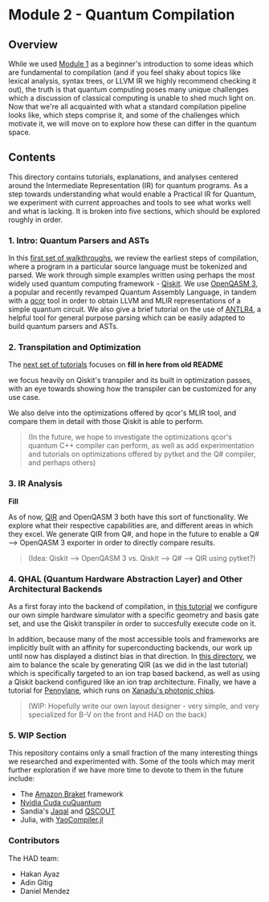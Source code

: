 # Module 2 - Quantum Compilation

## Overview

While we used [Module 1](../Module%201/) as a beginner's introduction to some ideas which are fundamental to compilation (and if you feel shaky about topics like lexical analysis, syntax trees, or LLVM IR we highly recommend checking it out), the truth is that quantum computing poses many unique challenges which a discussion of classical computing is unable to shed much light on. Now that we're all acquainted with what a standard compilation pipeline looks like, which steps comprise it, and some of the challenges which motivate it, we will move on to explore how these can differ in the quantum space.

## Contents

This directory contains tutorials, explanations, and analyses centered around the Intermediate Representation (IR) for quantum programs. As a step towards understanding what would enable a Practical IR for Quantum, we experiment with current approaches and tools to see what works well and what is lacking. It is broken into five sections, which should be explored roughly in order.

### 1. Intro: Quantum Parsers and ASTs

In this [first set of walkthroughs](1_Intro_Quantum_Parsers_and_ASTs), we review the earliest steps of compilation, where a program in a particular source language must be tokenized and parsed. We work through simple examples written using perhaps the most widely used quantum computing framework - [Qiskit](https://qiskit.org/). We use [OpenQASM 3](https://github.com/openqasm/openqasm), a popular and recently revamped Quantum Assembly Language, in tandem with a [qcor](https://qcor.ornl.gov/) tool in order to obtain LLVM and MLIR representations of a simple quantum circuit. We also give a brief tutorial on the use of [ANTLR4](https://www.antlr.org/), a helpful tool for general purpose parsing which can be easily adapted to build quantum parsers and ASTs.

### 2. Transpilation and Optimization

The [next set of tutorials](2_Transpilation_and_Optimization) focuses on **fill in here from old README**

we focus heavily on Qiskit's transpiler and its built in optimization passes, with an eye towards showing how the transpiler can be customized for any use case. 

We also delve into the optimizations offered by qcor's MLIR tool, and compare them in detail with those Qiskit is able to perform.

> (In the future, we hope to investigate the optimizations qcor's quantum C++ compiler can perform, as well as add experimentation and tutorials on optimizations offered by pytket and the Q# compiler, and perhaps others)


### 3. IR Analysis

**Fill**

As of now, [QIR](https://devblogs.microsoft.com/qsharp/introducing-quantum-intermediate-representation-qir/) and OpenQASM 3 both have this sort of functionality. We explore what their respective capabilities are, and different areas in which they excel. We generate QIR from Q#, and hope in the future to enable a Q# --> OpenQASM 3 exporter in order to directly compare results.

> (Idea: Qiskit --> OpenQASM 3 vs. Qiskit --> Q# --> QIR using pytket?)

### 4. QHAL (Quantum Hardware Abstraction Layer) and Other Architectural Backends

As a first foray into the backend of compilation, in [this tutorial](4_QHAL_HAD_Backend) we configure our own simple hardware simulator with a specific geometry and basis gate set, and use the Qiskit transpiler in order to succesfully execute code on it.

In addition, because many of the most accessible tools and frameworks are implicitly built with an affinity for superconducting backends, our work up until now has displayed a distinct bias in that direction. In [this directory](4_QHAL_HAD_Backend/Other_Architectures/), we aim to balance the scale by generating QIR (as we did in the last tutorial) which is specifically targeted to an ion trap based backend, as well as using a Qiskit backend configured like an ion trap architecture. Finally, we have a tutorial for [Pennylane](https://pennylane.ai/), which runs on [Xanadu's photonic chips](https://xanadu.ai/photonics).

> (WIP: Hopefully write our own layout designer - very simple, and very specialized for B-V on the front and HAD on the back)

### 5. WIP Section

This repository contains only a small fraction of the many interesting things we researched and experimented with. Some of the tools which may merit further exploration if we have more time to devote to them in the future include:

+ The [Amazon Braket](https://aws.amazon.com/braket/) framework
+ [Nvidia Cuda cuQuantum](https://docs.nvidia.com/cuda/cuquantum/index.html)
+ Sandia's [Jaqal](https://www.sandia.gov/quantum/quantum-information-sciences/projects/qscout-jaqal/) and [QSCOUT](https://www.sandia.gov/quantum/quantum-information-sciences/projects/qscout/)
+ Julia, with [YaoCompiler.jl](https://docs.juliahub.com/YaoCompiler/sOP81/0.2.0/)

### Contributors

The HAD team:

+ Hakan Ayaz
+ Adin Gitig
+ Daniel Mendez
